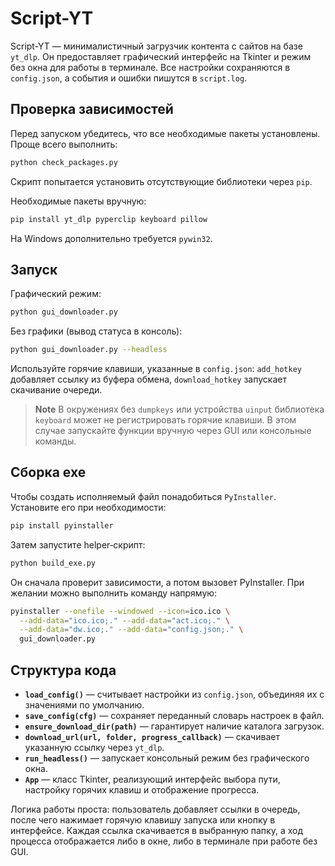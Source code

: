 # Script-YT

Script-YT — минималистичный загрузчик контента с сайтов на базе `yt_dlp`.
Он предоставляет графический интерфейс на Tkinter и режим без окна
для работы в терминале. Все настройки сохраняются в `config.json`,
а события и ошибки пишутся в `script.log`.

## Проверка зависимостей

Перед запуском убедитесь, что все необходимые пакеты установлены.
Проще всего выполнить:

```bash
python check_packages.py
```

Скрипт попытается установить отсутствующие библиотеки через `pip`.

Необходимые пакеты вручную:

```bash
pip install yt_dlp pyperclip keyboard pillow
```

На Windows дополнительно требуется `pywin32`.

## Запуск

Графический режим:

```bash
python gui_downloader.py
```

Без графики (вывод статуса в консоль):

```bash
python gui_downloader.py --headless
```

Используйте горячие клавиши, указанные в `config.json`:
`add_hotkey` добавляет ссылку из буфера обмена,
`download_hotkey` запускает скачивание очереди.

> **Note**
> В окружениях без `dumpkeys` или устройства `uinput`
> библиотека `keyboard` может не регистрировать горячие клавиши.
> В этом случае запускайте функции вручную через GUI или консольные
> команды.

## Сборка exe

Чтобы создать исполняемый файл понадобиться `PyInstaller`. Установите
его при необходимости:

```bash
pip install pyinstaller
```

Затем запустите helper‑скрипт:

```bash
python build_exe.py
```

Он сначала проверит зависимости, а потом вызовет PyInstaller. При
желании можно выполнить команду напрямую:

```bash
pyinstaller --onefile --windowed --icon=ico.ico \
  --add-data="ico.ico;." --add-data="act.ico;." \
  --add-data="dw.ico;." --add-data="config.json;." \
  gui_downloader.py
```

## Структура кода

- **`load_config()`** — считывает настройки из `config.json`,
  объединяя их с значениями по умолчанию.
- **`save_config(cfg)`** — сохраняет переданный словарь настроек в файл.
- **`ensure_download_dir(path)`** — гарантирует наличие каталога загрузок.
- **`download_url(url, folder, progress_callback)`** — скачивает указанную
  ссылку через `yt_dlp`.
- **`run_headless()`** — запускает консольный режим без графического окна.
- **`App`** — класс Tkinter, реализующий интерфейс выбора пути, настройку
  горячих клавиш и отображение прогресса.

Логика работы проста: пользователь добавляет ссылки в очередь, после чего
нажимает горячую клавишу запуска или кнопку в интерфейсе. Каждая ссылка
скачивается в выбранную папку, а ход процесса отображается либо в окне,
либо в терминале при работе без GUI.

